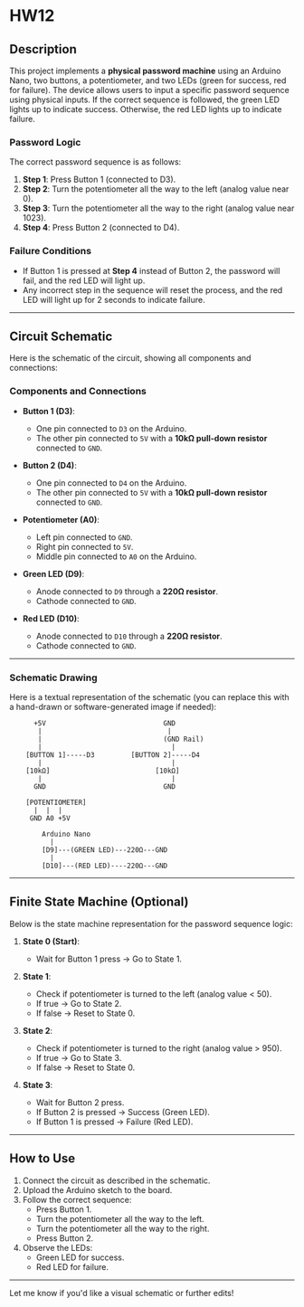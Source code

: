 # HW12

## **Description**
This project implements a **physical password machine** using an Arduino Nano, two buttons, a potentiometer, and two LEDs (green for success, red for failure). The device allows users to input a specific password sequence using physical inputs. If the correct sequence is followed, the green LED lights up to indicate success. Otherwise, the red LED lights up to indicate failure.

### **Password Logic**
The correct password sequence is as follows:
1. **Step 1**: Press Button 1 (connected to D3).
2. **Step 2**: Turn the potentiometer all the way to the left (analog value near 0).
3. **Step 3**: Turn the potentiometer all the way to the right (analog value near 1023).
4. **Step 4**: Press Button 2 (connected to D4).

### **Failure Conditions**
- If Button 1 is pressed at **Step 4** instead of Button 2, the password will fail, and the red LED will light up.
- Any incorrect step in the sequence will reset the process, and the red LED will light up for 2 seconds to indicate failure.

---

## **Circuit Schematic**

Here is the schematic of the circuit, showing all components and connections:

### **Components and Connections**
- **Button 1 (D3)**:
  - One pin connected to `D3` on the Arduino.
  - The other pin connected to `5V` with a **10kΩ pull-down resistor** connected to `GND`.

- **Button 2 (D4)**:
  - One pin connected to `D4` on the Arduino.
  - The other pin connected to `5V` with a **10kΩ pull-down resistor** connected to `GND`.

- **Potentiometer (A0)**:
  - Left pin connected to `GND`.
  - Right pin connected to `5V`.
  - Middle pin connected to `A0` on the Arduino.

- **Green LED (D9)**:
  - Anode connected to `D9` through a **220Ω resistor**.
  - Cathode connected to `GND`.

- **Red LED (D10)**:
  - Anode connected to `D10` through a **220Ω resistor**.
  - Cathode connected to `GND`.

---

### **Schematic Drawing**

Here is a textual representation of the schematic (you can replace this with a hand-drawn or software-generated image if needed):

```
      +5V                             GND
       |                               |
       |                              (GND Rail)
       |                                |
    [BUTTON 1]-----D3         [BUTTON 2]-----D4
       |                                |
    [10kΩ]                          [10kΩ]
       |                                |
      GND                             GND

    [POTENTIOMETER]
      |  |  |
     GND A0 +5V

        Arduino Nano
          |
        [D9]---(GREEN LED)---220Ω---GND
          |
        [D10]---(RED LED)----220Ω---GND
```

---

## **Finite State Machine (Optional)**

Below is the state machine representation for the password sequence logic:

1. **State 0 (Start)**:
   - Wait for Button 1 press → Go to State 1.

2. **State 1**:
   - Check if potentiometer is turned to the left (analog value < 50).
   - If true → Go to State 2.
   - If false → Reset to State 0.

3. **State 2**:
   - Check if potentiometer is turned to the right (analog value > 950).
   - If true → Go to State 3.
   - If false → Reset to State 0.

4. **State 3**:
   - Wait for Button 2 press.
   - If Button 2 is pressed → Success (Green LED).
   - If Button 1 is pressed → Failure (Red LED).

---

## **How to Use**
1. Connect the circuit as described in the schematic.
2. Upload the Arduino sketch to the board.
3. Follow the correct sequence:
   - Press Button 1.
   - Turn the potentiometer all the way to the left.
   - Turn the potentiometer all the way to the right.
   - Press Button 2.
4. Observe the LEDs:
   - Green LED for success.
   - Red LED for failure.

---

Let me know if you'd like a visual schematic or further edits!